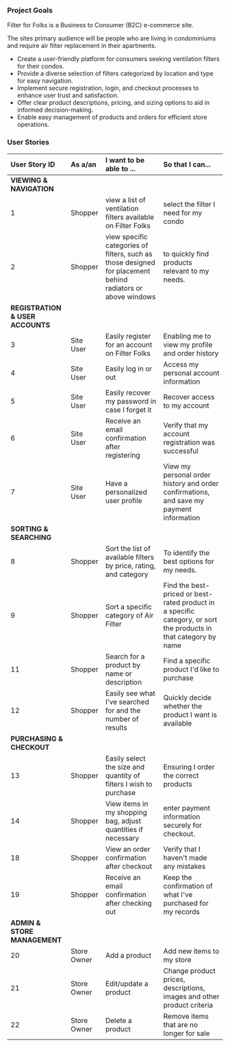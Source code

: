 ### Project Goals

Filter for Folks is a Business to Consumer (B2C) e-commerce site.

The sites primary audience will be people who are living in condominiums and require air filter replacement in their apartments.

- Create a user-friendly platform for consumers seeking ventilation filters for their condos.
- Provide a diverse selection of filters categorized by location and type for easy navigation.
- Implement secure registration, login, and checkout processes to enhance user trust and satisfaction.
- Offer clear product descriptions, pricing, and sizing options to aid in informed decision-making.
- Enable easy management of products and orders for efficient store operations.


### User Stories

| User Story ID | As a/an | I want to be able to ... | So that I can... |
| :--- | :--- | :--- | :---|
| **VIEWING & NAVIGATION** |
| 1 | Shopper | view a list of ventilation filters available on Filter Folks | select the filter I need for my condo |
| 2 | Shopper | view specific categories of filters, such as those designed for placement behind radiators or above windows | to quickly find products relevant to my needs. |
| **REGISTRATION & USER ACCOUNTS** |
| 3 | Site User | Easily register for an account on Filter Folks| Enabling me to view my profile and order history |
| 4 | Site User | Easily log in or out | Access my personal account information |
| 5 | Site User | Easily recover my password in case I forget it | Recover access to my account |
| 6 | Site User | Receive an email confirmation after registering | Verify that my account registration was successful |
| 7 | Site User | Have a personalized user profile | View my personal order history and order confirmations, and save my payment information |
| **SORTING & SEARCHING** |
| 8 | Shopper | Sort the list of available filters by price, rating, and category | To identify the best options for my needs. |
| 9 | Shopper | Sort a specific category of Air Filter | Find the best-priced or best-rated product in a specific category, or sort the products in that category by name |
| 11 | Shopper | Search for a product by name or description | Find a specific product I'd like to purchase |
| 12 | Shopper | Easily see what I've searched for and the number of results | Quickly decide whether the product I want is available |
| **PURCHASING & CHECKOUT** |
| 13 | Shopper | Easily select the size and quantity of filters I wish to purchase | Ensuring I order the correct products |
| 14 | Shopper | View  items in my shopping bag, adjust quantities if necessary | enter payment information securely for checkout. |
| 18 | Shopper | View an order confirmation after checkout | Verify that I haven't made any mistakes |
| 19 | Shopper | Receive an email confirmation after checking out | Keep the confirmation of what I've purchased for my records |
| **ADMIN & STORE MANAGEMENT** |
| 20 | Store Owner | Add a product| Add new items to my store |
| 21 | Store Owner | Edit/update a product | Change product prices, descriptions, images and other product criteria |
| 22 | Store Owner | Delete a product | Remove items that are no longer for sale |